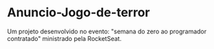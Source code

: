 # Anuncio-Jogo-de-terror
Um projeto desenvolvido no evento: "semana do zero ao programador contratado" ministrado pela RocketSeat.
